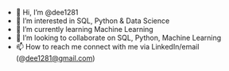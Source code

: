 - 👋 Hi, I’m @dee1281
- 👀 I’m interested in SQL, Python & Data Science
- 🌱 I’m currently learning Machine Learning
- 💞️ I’m looking to collaborate on SQL, Python, Machine Learning
- 📫 How to reach me connect with me via LinkedIn/email (@dee1281@gmail.com)

<!---
dee1281/dee1281 is a ✨ special ✨ repository because its `README.md` (this file) appears on your GitHub profile.
You can click the Preview link to take a look at your changes.
--->
